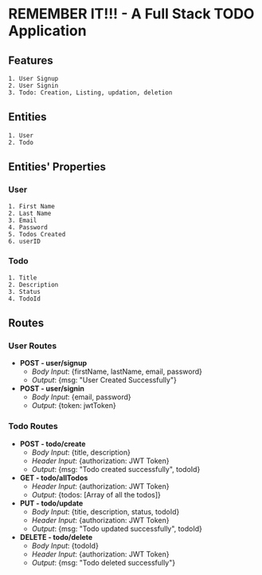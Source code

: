 # REMEMBER IT!!! - A Full Stack TODO Application

## Features
    1. User Signup
    2. User Signin
    3. Todo: Creation, Listing, updation, deletion

## Entities
    1. User
    2. Todo

## Entities' Properties
### User
    1. First Name
    2. Last Name
    3. Email
    4. Password
    5. Todos Created
    6. userID

### Todo
    1. Title
    2. Description
    3. Status
    4. TodoId

## Routes
### User Routes  
-  **POST - user/signup**  
    - *Body Input*: {firstName, lastName, email, password}
    - *Output*: {msg: "User Created Successfully"}  
-  **POST - user/signin**  
    - *Body Input*: {email, password}
    - *Output*: {token: jwtToken}  
### Todo Routes  
-  **POST - todo/create**  
    - *Body Input*: {title, description}
    - *Header Input*: {authorization: JWT Token}
    - *Output*: {msg: "Todo created successfully", todoId}  
-  **GET - todo/allTodos**  
    - *Header Input*: {authorization: JWT Token}
    - *Output*: {todos: [Array of all the todos]}  
-  **PUT - todo/update**  
    - *Body Input*: {titie, description, status, todoId}  
    - *Header Input*: {authorization: JWT Token}
    - *Output*: {msg: "Todo updated successfully", todoId}  
-  **DELETE - todo/delete**  
    - *Body Input*: {todoId}
    - *Header Input*: {authorization: JWT Token}  
    - *Output*: {msg: "Todo deleted successfully"}     